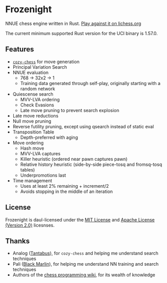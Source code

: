 # Frozenight

NNUE chess engine written in Rust. [Play against it on lichess.org][lichess]

The current minimum supported Rust version for the UCI binary is 1.57.0.

## Features

- [`cozy-chess`] for move generation
- Principal Variation Search
- NNUE evaluation
  - 768 -> 32x2 -> 1
  - Training data generated through self-play, originally starting with a random network
- Quiescense search
  - MVV-LVA ordering
  - Check Evasions
  - Late move pruning to prevent search explosion
- Late move reductions
- Null move pruning
- Reverse futility pruning, except using qsearch instead of static eval
- Transposition Table
  - Depth-preferred with aging
- Move ordering
  - Hash move
  - MVV-LVA captures
  - Killer heuristic (ordered near pawn captures pawn)
  - Relative history heuristic (side-by-side piece-tosq and fromsq-tosq tables)
  - Underpromotions last
- Time management
  - Uses at least 2% remaining + increment/2
  - Avoids stopping in the middle of an iteration

## License

Frozenight is daul-licensed under the [MIT License](LICENSE-MIT) and [Apache License (Version 2.0)](LICENSE-APACHE) licesnses.

## Thanks

- Analog ([Tantabus]), for `cozy-chess` and helping me understand search techniques
- Pali ([Black Marlin]), for helping me understand NN training and search techniques
- Authors of the [chess programming wiki], for its wealth of knowledge

[lichess]: https://lichess.org/@/FrozenightEngine
[`cozy-chess`]: https://github.com/analog-hors/cozy-chess
[Tantabus]: https://github.com/analog-hors/tantabus
[Black Marlin]: https://github.com/dsekercioglu/blackmarlin
[chess programming wiki]: https://www.chessprogramming.org/Main_Page
